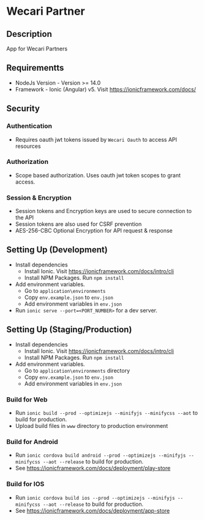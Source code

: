 # Wecari Partner

## Description

App for Wecari Partners

## Requirementts

- NodeJs Version - Version >= 14.0
- Framework - Ionic (Angular) v5. Visit https://ionicframework.com/docs/

## Security

### Authentication

- Requires oauth jwt tokens issued by `Wecari Oauth` to access API resources

### Authorization

- Scope based authorization. Uses oauth jwt token scopes to grant access.

### Session & Encryption

- Session tokens and Encryption keys are used to secure connection to the API
- Session tokens are also used for CSRF prevention
- AES-256-CBC Optional Encryption for API request & response

## Setting Up (Development)

- Install dependencies
	- Install Ionic. Visit https://ionicframework.com/docs/intro/cli
	- Install NPM Packages. Run `npm install`
- Add environment variables.
	- Go to `application\environments`
	- Copy `env.example.json` to `env.json`
	- Add environment variables in `env.json`
- Run `ionic serve --port=<PORT_NUMBER>` for a dev server.

## Setting Up (Staging/Production)

- Install dependencies
	- Install Ionic. Visit https://ionicframework.com/docs/intro/cli
	- Install NPM Packages. Run `npm install`
- Add environment variables.
	- Go to `application\environments` directory
	- Copy `env.example.json` to `env.json`
	- Add environment variables in `env.json`

### Build for Web

- Run `ionic build --prod --optimizejs --minifyjs --minifycss --aot` to build for production.
- Upload build files in `www` directory to production environment

### Build for Android

- Run `ionic cordova build android --prod --optimizejs --minifyjs --minifycss --aot --release` to build for production.
- See https://ionicframework.com/docs/deployment/play-store

### Build for IOS

- Run `ionic cordova build ios --prod --optimizejs --minifyjs --minifycss --aot --release` to build for production.
- See https://ionicframework.com/docs/deployment/app-store
